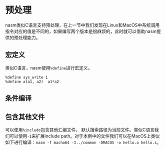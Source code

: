# 预处理

nasm类似C语言支持预处理，在上一节中我们发现在Linux和MacOS中系统调用指令对应的值是不同的，如果编写两个版本是很麻烦的，此时就可以借助nasm提供的预处理能力。

## 宏定义

类似C语言，nasm使用`%define`进行宏定义。

```
%define sys_write 1
%define a(a1, a2)  a1*a2
```

## 条件编译



## 包含其他文件

可以使用`%include`包含其他汇编文件， 默认搜索路径为当前文件。类似C语言我们可以使用`-I`来扩展include path。对于本例中的文件我们可以在MacOS上类似如下进行编译：`nasm -f macho64 -I../common -DMACOS -o hello.o hello.s`。